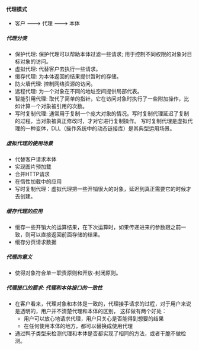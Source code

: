 #### 代理模式
- 客户 ---> 代理 ---> 本体

##### 代理分类
- 保护代理: 保护代理可以帮助本体过滤一些请求; 用于控制不同权限的对象对目标对象的访问。
- 虚拟代理: 代替客户去执行一些请求。
- 缓存代理: 为本体返回的结果提供暂时的存储。
- 防火墙代理: 控制网络资源的访问。
- 远程代理: 为一个对象在不同的地址空间提供局部代表。
- 智能引用代理: 取代了简单的指针，它在访问对象时执行了一些附加操作，比如计算一个对象被引用的次数。
- 写时复制代理: 通常用于复制一个庞大对象的情况。写时复制代理延迟了复制的过程，当对象被真正修改时，才对它进行复制操作。
写时复制代理是虚拟代理的一种变体，DLL（操作系统中的动态链接库）是其典型运用场景。


##### 虚拟代理的使用场景
- 代替客户请求本体
- 实现图片预加载
- 合并HTTP请求
- 在惰性加载中的应用
- 写时复制代理：虚拟代理把一些开销很大的对象，延迟到真正需要它的时候才去创建。

##### 缓存代理的应用
- 缓存一些开销大的运算结果，在下次运算时，如果传递进来的参数跟之前一致，则可以直接返回前面存储的结果。
- 缓存分页请求数据

##### 代理的意义
- 使得对象符合单一职责原则和开放-封闭原则。

##### 代理接口的要求: 代理和本体接口的一致性
- 在客户看来，代理对象和本体是一致的，代理接手请求的过程，对于用户来说是透明的，用户并不清楚代理和本体的区别，
这样做有两个好处：
    - 用户可以放心地请求代理，用户只关心是否能得到想要的结果
    - 在任何使用本体的地方，都可以替换成使用代理
- 通过鸭子类型来检测代理和本体是否都实现了相同的方法，或者干脆不做检测。